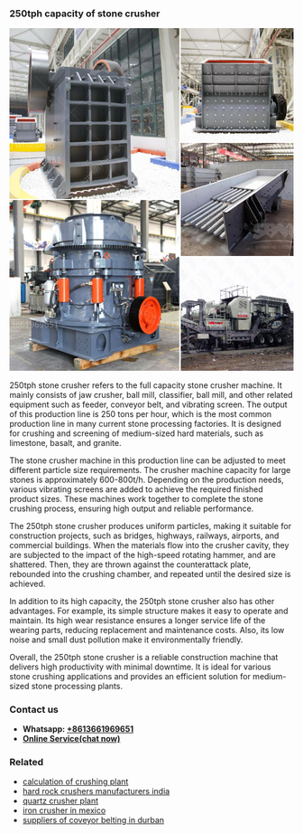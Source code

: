 <h3>250tph capacity of stone crusher</h3><img src='1708497182.jpg' alt=''><p>250tph stone crusher refers to the full capacity stone crusher machine. It mainly consists of jaw crusher, ball mill, classifier, ball mill, and other related equipment such as feeder, conveyor belt, and vibrating screen. The output of this production line is 250 tons per hour, which is the most common production line in many current stone processing factories. It is designed for crushing and screening of medium-sized hard materials, such as limestone, basalt, and granite.</p><p>The stone crusher machine in this production line can be adjusted to meet different particle size requirements. The crusher machine capacity for large stones is approximately 600-800t/h. Depending on the production needs, various vibrating screens are added to achieve the required finished product sizes. These machines work together to complete the stone crushing process, ensuring high output and reliable performance.</p><p>The 250tph stone crusher produces uniform particles, making it suitable for construction projects, such as bridges, highways, railways, airports, and commercial buildings. When the materials flow into the crusher cavity, they are subjected to the impact of the high-speed rotating hammer, and are shattered. Then, they are thrown against the counterattack plate, rebounded into the crushing chamber, and repeated until the desired size is achieved.</p><p>In addition to its high capacity, the 250tph stone crusher also has other advantages. For example, its simple structure makes it easy to operate and maintain. Its high wear resistance ensures a longer service life of the wearing parts, reducing replacement and maintenance costs. Also, its low noise and small dust pollution make it environmentally friendly.</p><p>Overall, the 250tph stone crusher is a reliable construction machine that delivers high productivity with minimal downtime. It is ideal for various stone crushing applications and provides an efficient solution for medium-sized stone processing plants.</p><h3>Contact us</h3><ul><li><strong>Whatsapp:&nbsp;<a href="https://wa.me/8613661969651">+8613661969651</a></strong></li><li><a href="https://swt.shibang-china.com/?git&amp;zhl&amp;250tph capacity of stone crusher"><strong>Online Service(chat now)</strong></a></li></ul><h3>Related</h3><ul><li><a href='calculation of crushing plant.md'>calculation of crushing plant</a></li><li><a href='hard rock crushers manufacturers india.md'>hard rock crushers manufacturers india</a></li><li><a href='quartz crusher plant.md'>quartz crusher plant</a></li><li><a href='iron crusher in mexico.md'>iron crusher in mexico</a></li><li><a href='suppliers of coveyor belting in durban.md'>suppliers of coveyor belting in durban</a></li></ul>